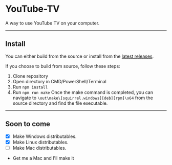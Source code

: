 # YouTube-TV
A way to use YouTube TV on your computer.

------

## Install 
You can either build from the source or install from the [latest releases](https://github.com/void206551/YouTube-TV/releases/).

If you choose to build from source, follow these steps:
 1. Clone repository
 2. Open directory in CMD/PowerShell/Terminal
 3. Run `npm install`
 4. Run `npm run make`
Once the make command is completed, you can navigate to `\out\make\[squirrel.windows][deb][rpm]\x64` from the source directory and find the file executable. 

------

## Soon to come

- [x] Make Windows distributables. 
- [x] Make Linux distributables. 
- [ ] Make Mac distributables. 
 - Get me a Mac and I'll make it
